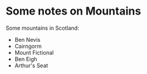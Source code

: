Some notes on Mountains
=======================

Some mountains in Scotland:

* Ben Nevis
* Cairngorm
* Mount Fictional
* Ben Eigh
* Arthur's Seat
